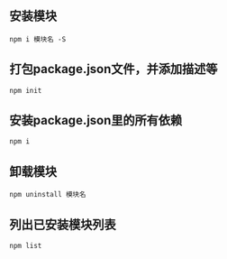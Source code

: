 ## 安装模块
    npm i 模块名 -S
## 打包package.json文件，并添加描述等
    npm init  
## 安装package.json里的所有依赖
    npm i  
## 卸载模块
    npm uninstall 模块名
## 列出已安装模块列表
    npm list